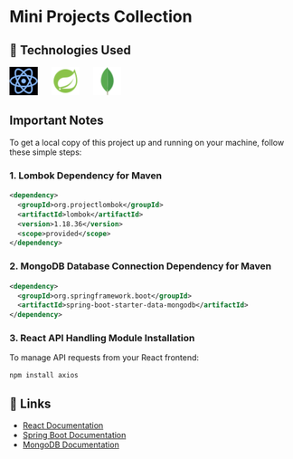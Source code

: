 # Mini Projects Collection

## 🚀 Technologies Used

<p>
  <img src="image/icons8-react-80.png" alt="React" title="React" style="margin-right: 20px; height:50px">
  <img src="image/icons8-spring-boot-48.png" alt="Spring Boot" title="Spring Boot" style="margin-right: 20px; height:50px">
  <img src="image/icons8-mongodb-a-cross-platform-document-oriented-database-program-48.png" alt="MongoDB" title="MongoDB" style="height:50px">
</p>

## Important Notes

To get a local copy of this project up and running on your machine, follow these simple steps:

### 1. **Lombok Dependency for Maven**

```xml
<dependency>
  <groupId>org.projectlombok</groupId>
  <artifactId>lombok</artifactId>
  <version>1.18.36</version>
  <scope>provided</scope>
</dependency>
```

### 2. **MongoDB Database Connection Dependency for Maven**

```xml
<dependency>
  <groupId>org.springframework.boot</groupId>
  <artifactId>spring-boot-starter-data-mongodb</artifactId>
</dependency>
```

### 3. **React API Handling Module Installation**

To manage API requests from your React frontend:

```bash
npm install axios
```

## 🔗 Links

- [React Documentation](https://reactjs.org/)
- [Spring Boot Documentation](https://spring.io/projects/spring-boot)
- [MongoDB Documentation](https://www.mongodb.com/docs/)
